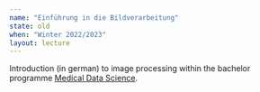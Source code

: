 ```yaml
---
name: "Einführung in die Bildverarbeitung"
state: old
when: "Winter 2022/2023"
layout: lecture
---
```


Introduction (in german) to image processing within the bachelor programme [Medical Data Science](https://www.fmi.uni-jena.de/mds).
